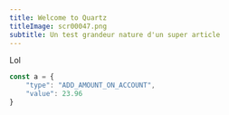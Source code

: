 ```yaml
---
title: Welcome to Quartz
titleImage: scr00047.png
subtitle: Un test grandeur nature d'un super article
---
```

Lol


```ts
const a = {
	"type": "ADD_AMOUNT_ON_ACCOUNT",
	"value": 23.96
}
```

